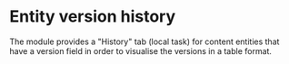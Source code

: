 # Entity version history

The module provides a "History" tab (local task) for content entities that have a version field in order to
visualise the versions in a table format.
